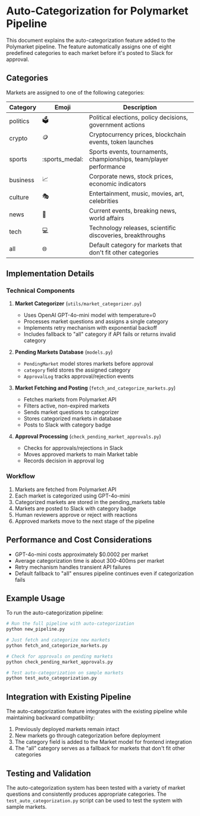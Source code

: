 # Auto-Categorization for Polymarket Pipeline

This document explains the auto-categorization feature added to the Polymarket pipeline. The feature automatically assigns one of eight predefined categories to each market before it's posted to Slack for approval.

## Categories

Markets are assigned to one of the following categories:

| Category | Emoji | Description |
|----------|-------|-------------|
| politics | :ballot_box: | Political elections, policy decisions, government actions |
| crypto | :coin: | Cryptocurrency prices, blockchain events, token launches |
| sports | :sports_medal: | Sports events, tournaments, championships, team/player performance |
| business | :chart_with_upwards_trend: | Corporate news, stock prices, economic indicators |
| culture | :performing_arts: | Entertainment, music, movies, art, celebrities |
| news | :newspaper: | Current events, breaking news, world affairs |
| tech | :computer: | Technology releases, scientific discoveries, breakthroughs |
| all | :globe_with_meridians: | Default category for markets that don't fit other categories |

## Implementation Details

### Technical Components

1. **Market Categorizer** (`utils/market_categorizer.py`)
   - Uses OpenAI GPT-4o-mini model with temperature=0
   - Processes market questions and assigns a single category
   - Implements retry mechanism with exponential backoff
   - Includes fallback to "all" category if API fails or returns invalid category

2. **Pending Markets Database** (`models.py`)
   - `PendingMarket` model stores markets before approval
   - `category` field stores the assigned category
   - `ApprovalLog` tracks approval/rejection events

3. **Market Fetching and Posting** (`fetch_and_categorize_markets.py`)
   - Fetches markets from Polymarket API
   - Filters active, non-expired markets
   - Sends market questions to categorizer
   - Stores categorized markets in database
   - Posts to Slack with category badge

4. **Approval Processing** (`check_pending_market_approvals.py`)
   - Checks for approvals/rejections in Slack
   - Moves approved markets to main Market table
   - Records decision in approval log

### Workflow

1. Markets are fetched from Polymarket API
2. Each market is categorized using GPT-4o-mini
3. Categorized markets are stored in the pending_markets table
4. Markets are posted to Slack with category badge
5. Human reviewers approve or reject with reactions
6. Approved markets move to the next stage of the pipeline

## Performance and Cost Considerations

- GPT-4o-mini costs approximately $0.0002 per market
- Average categorization time is about 300-400ms per market
- Retry mechanism handles transient API failures
- Default fallback to "all" ensures pipeline continues even if categorization fails

## Example Usage

To run the auto-categorization pipeline:

```bash
# Run the full pipeline with auto-categorization
python new_pipeline.py

# Just fetch and categorize new markets
python fetch_and_categorize_markets.py

# Check for approvals on pending markets
python check_pending_market_approvals.py

# Test auto-categorization on sample markets
python test_auto_categorization.py
```

## Integration with Existing Pipeline

The auto-categorization feature integrates with the existing pipeline while maintaining backward compatibility:

1. Previously deployed markets remain intact
2. New markets go through categorization before deployment
3. The category field is added to the Market model for frontend integration
4. The "all" category serves as a fallback for markets that don't fit other categories

## Testing and Validation

The auto-categorization system has been tested with a variety of market questions and consistently produces appropriate categories. The `test_auto_categorization.py` script can be used to test the system with sample markets.